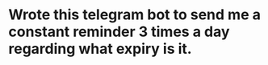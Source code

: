 # Wrote this telegram bot to send me a constant reminder 3 times a day regarding what expiry is it.
